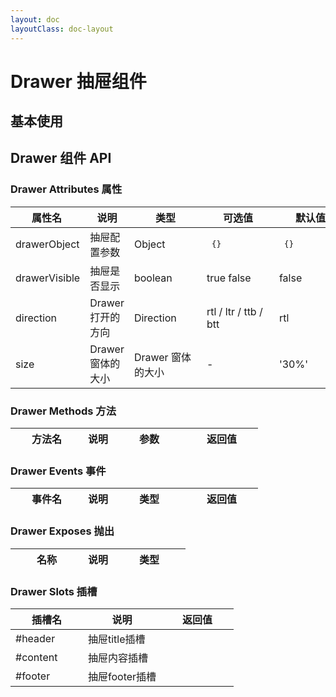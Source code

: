 ```yaml
---
layout: doc
layoutClass: doc-layout
---
```


# Drawer 抽屉组件

## 基本使用

<preview path="../demos/drawer/drawer-1.vue" title="基本使用" description=" "></preview>

## Drawer 组件 API

### Drawer Attributes 属性
  | <div style="width: 100px">属性名</div> | 说明 | <div style="width: 100px">类型</div> | <div style="width: 100px">可选值</div> | <div style="width: 100px">默认值</div> |
  | ---- | ---- | ---- | ------ | ------ |
  | drawerObject  |  抽屉配置参数  |  Object  | <pre> {} </pre> | <pre> {}</pre> |
| drawerVisible  |  抽屉是否显示  |  boolean  |  true false |  false |
| direction  |  Drawer 打开的方向  |  Direction  |  rtl / ltr / ttb / btt  |  rtl |
| size  |  Drawer 窗体的大小  |  Drawer 窗体的大小  |  -  |  '30%' |
### Drawer Methods 方法
  | <div style="width: 100px">方法名</div> | 说明 | <div style="width: 100px">参数</div> | <div style="width: 100px">返回值</div> |
  | ------ | ---- | ---- | ------ |
  ### Drawer Events 事件
  | <div style="width: 100px">事件名</div> | 说明 | <div style="width: 100px">类型</div> | <div style="width: 100px">返回值</div> |
  | ------ | ---- | ---- | ------ |
  ### Drawer Exposes 抛出
  | <div style="width: 100px">名称</div> | 说明 | <div style="width: 100px">类型</div> |
  |  ----  | ----  | ----  |
  ### Drawer Slots 插槽
  | <div style="width: 100px">插槽名</div> | 说明 | <div style="width: 100px">返回值</div> |
  | ------ | ---- | ---- |
  | #header  |  抽屉title插槽  |  |
| #content  |  抽屉内容插槽  |  |
| #footer  |  抽屉footer插槽  |  |
